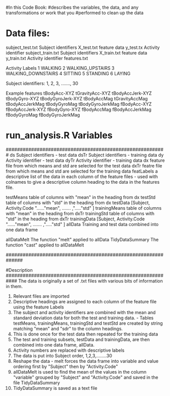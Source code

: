 #In this Code Book:
#describes the variables, the data, and any transformations or work that you #performed to clean up the data

# Data files:
subject_test.txt		Subject identifiers
X_test.txt			feature data
y_test.tx			Activity identifier
subject_train.txt		Subject identifiers
X_train.txt			feature data
y_train.txt			Activity identifier
features.txt

Activity Labels
1 WALKING
2 WALKING_UPSTAIRS
3 WALKING_DOWNSTAIRS
4 SITTING
5 STANDING
6 LAYING

Subject identifiers: 1, 2, 3, ......., 30

Example features
tBodyAcc-XYZ
tGravityAcc-XYZ
tBodyAccJerk-XYZ
tBodyGyro-XYZ
tBodyGyroJerk-XYZ
tBodyAccMag
tGravityAccMag
tBodyAccJerkMag
tBodyGyroMag
tBodyGyroJerkMag
fBodyAcc-XYZ
fBodyAccJerk-XYZ
fBodyGyro-XYZ
fBodyAccMag
fBodyAccJerkMag
fBodyGyroMag
fBodyGyroJerkMag

# run_analysis.R Variables
#########################################################
ds			Subject identifiers - test data
dsTr 			Subject identifiers - training data
dy 			Activity identifier - test data
dyTr 			Activity identifier - training data
dx 			feature file from which means and std are selected for the test data
dxTr  			featre file from which means and std are selected for the training data 
featLabels 		a descriptive list of the data in each column of the feature files - used with colnames to give a descriptive column heading to the data in the features file.

testMeans 			table of columns with "mean" in the heading from dx
testStd 			table of columns with "std" in the heading from dx
testData 			[Subject, Activity.Code "......"mean", ....... ,"....."std" ]
trainingMeans 		table of columns with "mean" in the heading from dxTr
trainingStd 			table of columns with "std" in the heading from dxTr
trainingData 		[Subject, Activity.Code "......"mean", ....... ,"....."std" ]
allData 			Training and test data combined into one data frame

allDataMelt				The function "melt" applied to allData
TidyDataSummary		The function "cast" applied to allDataMelt

##############################################################

#Description
############################################################
The data is originally a set of .txt files with various bits of information in them.

1.	Relevant files are imported 
2. 	Descriptive headings are assigned to each column of the feature file using the feature Labels
3.	The subject and activity identifiers are combined with the mean and standard deviation data for both the test and training data. - Tables testMeans, trainingMeans, trainingStd and testStd are created by string matching "mean" and "sdr" to the column headings.
4. 	This is done once for the test data then repeated for the training data
5. 	The test and training subsets, testData and trainingData, are then combined into one data frame, allData.
6.	Activity numbers are replaced with descriptive labels
7.	The data is put into Subject order, 1,2,3,........30
8.	Reshape the data - melt forces the data frame into variable and value ordering first by "Subject" then by "Activity.Code"
9.	allDataMelt is used to find the mean of the values in the column "variable" grouped by "Subject" and "Activity.Code"  and saved in the file TidyDataSummary
10.	TidyDataSummary is saved as a text file